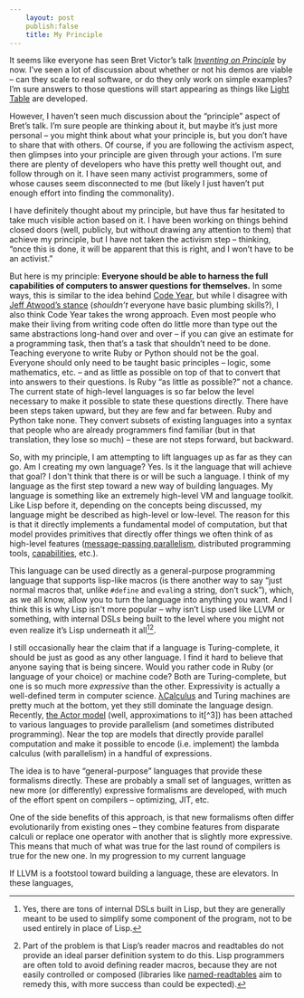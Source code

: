 ```yaml
---
    layout: post
    publish:false
    title: My Principle
---
```


It seems like everyone has seen Bret Victor’s talk [_Inventing on Principle_](http://vimeo.com/36579366) by now. I’ve seen a lot of discussion about whether or not his demos are viable – can they scale to real software, or do they only work on simple examples? I’m sure answers to those questions will start appearing as things like [Light Table](http://www.kickstarter.com/projects/ibdknox/light-table) are developed.

However, I haven’t seen much discussion about the “principle” aspect of Bret’s talk. I’m sure people are thinking about it, but maybe it’s just more personal – you might think about what your principle is, but you don’t have to share that with others. Of course, if you are following the activism aspect, then glimpses into your principle are given through your actions. I’m sure there are plenty of developers who have this pretty well thought out, and follow through on it. I have seen many activist programmers, some of whose causes seem disconnected to me (but likely I just haven’t put enough effort into finding the commonality).

I have definitely thought about my principle, but have thus far hesitated to take much visible action based on it. I have been working on things behind closed doors (well, publicly, but without drawing any attention to them) that achieve my principle, but I have not taken the activism step – thinking, “once this is done, it will be apparent that this is right, and I won’t have to be an activist.”

But here is my principle: **Everyone should be able to harness the full capabilities of computers to answer questions for themselves.** In some ways, this is similar to the idea behind [Code Year](http://codeyear.com/), but while I disagree with [Jeff Atwood’s stance](http://www.codinghorror.com/blog/2012/05/please-dont-learn-to-code.html) (_shouldn’t_ everyone have basic plumbing skills?), I also think Code Year takes the wrong approach. Even most people who make their living from writing code often do little more than type out the same abstractions long-hand over and over – if you can give an estimate for a programming task, then that’s a task that shouldn’t need to be done. Teaching everyone to write Ruby or Python should not be the goal. Everyone should only need to be taught basic principles – logic, some mathematics, etc. – and as little as possible on top of that to convert that into answers to their questions. Is Ruby “as little as possible?” not a chance. The current state of high-level languages is so far below the level necessary to make it possible to state these questions directly. There have been steps taken upward, but they are few and far between. Ruby and Python take none. They convert subsets of existing languages into a syntax that people who are already programmers find familiar (but in that translation, they lose so much) – these are not steps forward, but backward.

So, with my principle, I am attempting to lift languages up as far as they can go. Am I creating my own language? Yes. Is it the language that will achieve that goal? I don't think that there is or will be such a language. I think of my language as the first step toward a new way of building languages. My language is something like an extremely high-level VM and language toolkit. Like Lisp before it, depending on the concepts being discussed, my language might be described as high-level or low-level. The reason for this is that it directly implements a fundamental model of computation, but that model provides primitives that directly offer things we often think of as high-level features ([message-passing parallelism](http://en.wikipedia.org/wiki/Message_passing), distributed programming tools, [capabilities](http://en.wikipedia.org/wiki/Capability-based_security), etc.).

This language can be used directly as a general-purpose programming language that supports lisp-like macros (is there another way to say “just normal macros that, unlike `#define` and `eval`ing a string, don’t suck”), which, as we all know, allow you to turn the language into anything you want. And I think this is why Lisp isn't more popular – why isn’t Lisp used like LLVM or something, with internal DSLs being built to the level where you might not even realize it’s Lisp underneath it all[^1][^2].

I still occasionally hear the claim that if a language is Turing-complete, it should be just as good as any other language. I find it hard to believe that anyone saying that is being sincere. Would you rather code in Ruby (or language of your choice) or machine code? Both are Turing-complete, but one is so much more _expressive_ than the other. Expressivity is actually a well-defined term in computer science. [λCalculus](http://en.wikipedia.org/wiki/Lambda_calculus) and Turing machines are pretty much at the bottom, yet they still dominate the language design. Recently, [the Actor model](http://en.wikipedia.org/wiki/Actor_model) (well, approximations to it[^3]) has been attached to various languages to provide parallelism (and sometimes distributed programming). Near the top are models that directly provide parallel computation and make it possible to encode (i.e. implement) the lambda calculus (with parallelism) in a handful of expressions.

The idea is to have “general-purpose” languages that provide these formalisms directly. These are probably a small set of languages, written as new more (or differently) expressive formalisms are developed, with much of the effort spent on compilers – optimizing, JIT, etc.

One of the side benefits of this approach, is that new formalisms often differ evolutionarily from existing ones – they combine features from disparate calculi or replace one operator with another that is slightly more expressive. This means that much of what was true for the last round of compilers is true for the new one. In my progression to my current language

If LLVM is a footstool toward building a language, these are elevators. In these languages, 

[^1]: Yes, there are tons of internal DSLs built in Lisp, but they are generally meant to be used to simplify some component of the program, not to be used entirely in place of Lisp.
[^2]: Part of the problem is that Lisp’s reader macros and readtables do not provide an ideal parser definition system to do this. Lisp programmers are often told to avoid defining reader macros, because they are not easily controlled or composed (libraries like [named-readtables](http://common-lisp.net/project/named-readtables/) aim to remedy this, with more success than could be expected).